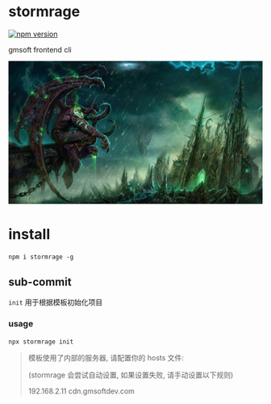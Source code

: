 # stormrage

[![npm version](https://img.shields.io/npm/v/stormrage.svg?style=flat-square)](https://www.npmjs.com/package/stormrage)

gmsoft frontend cli

![Illidan Stormrage](img/Illidan%20Stormrage.jpg)

# install

`npm i stormrage -g`

## sub-commit

`init` 用于根据模板初始化项目

### usage

`npx stormrage init`

> 模板使用了内部的服务器, 请配置你的 hosts 文件:
>
> (stormrage 会尝试自动设置, 如果设置失败, 请手动设置以下规则)
>
> 192.168.2.11 cdn.gmsoftdev.com
